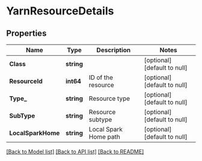 # YarnResourceDetails

## Properties
Name | Type | Description | Notes
------------ | ------------- | ------------- | -------------
**Class** | **string** |  | [optional] [default to null]
**ResourceId** | **int64** | ID of the resource | [optional] [default to null]
**Type_** | **string** | Resource type | [optional] [default to null]
**SubType** | **string** | Resource subtype | [optional] [default to null]
**LocalSparkHome** | **string** | Local Spark Home path | [optional] [default to null]

[[Back to Model list]](../README.md#documentation-for-models) [[Back to API list]](../README.md#documentation-for-api-endpoints) [[Back to README]](../README.md)


